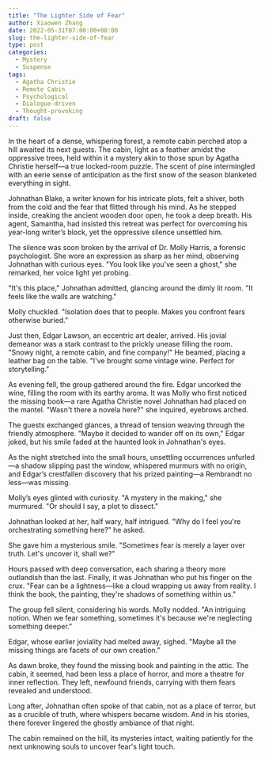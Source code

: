 ```yaml
---
title: "The Lighter Side of Fear"
author: Xiaowen Zhang
date: 2022-05-31T07:00:00+08:00
slug: the-lighter-side-of-fear
type: post
categories:
  - Mystery
  - Suspense
tags:
  - Agatha Christie
  - Remote Cabin
  - Psychological
  - Dialogue-driven
  - Thought-provoking
draft: false
---
```


In the heart of a dense, whispering forest, a remote cabin perched atop a hill awaited its next guests. The cabin, light as a feather amidst the oppressive trees, held within it a mystery akin to those spun by Agatha Christie herself—a true locked-room puzzle. The scent of pine intermingled with an eerie sense of anticipation as the first snow of the season blanketed everything in sight.

Johnathan Blake, a writer known for his intricate plots, felt a shiver, both from the cold and the fear that flitted through his mind. As he stepped inside, creaking the ancient wooden door open, he took a deep breath. His agent, Samantha, had insisted this retreat was perfect for overcoming his year-long writer’s block, yet the oppressive silence unsettled him.

The silence was soon broken by the arrival of Dr. Molly Harris, a forensic psychologist. She wore an expression as sharp as her mind, observing Johnathan with curious eyes. "You look like you've seen a ghost," she remarked, her voice light yet probing.

"It's this place," Johnathan admitted, glancing around the dimly lit room. "It feels like the walls are watching."

Molly chuckled. "Isolation does that to people. Makes you confront fears otherwise buried."

Just then, Edgar Lawson, an eccentric art dealer, arrived. His jovial demeanor was a stark contrast to the prickly unease filling the room. "Snowy night, a remote cabin, and fine company!" He beamed, placing a leather bag on the table. "I've brought some vintage wine. Perfect for storytelling."

As evening fell, the group gathered around the fire. Edgar uncorked the wine, filling the room with its earthy aroma. It was Molly who first noticed the missing book—a rare Agatha Christie novel Johnathan had placed on the mantel. "Wasn't there a novela here?" she inquired, eyebrows arched.

The guests exchanged glances, a thread of tension weaving through the friendly atmosphere. "Maybe it decided to wander off on its own," Edgar joked, but his smile faded at the haunted look in Johnathan's eyes.

As the night stretched into the small hours, unsettling occurrences unfurled—a shadow slipping past the window, whispered murmurs with no origin, and Edgar’s crestfallen discovery that his prized painting—a Rembrandt no less—was missing.

Molly’s eyes glinted with curiosity. "A mystery in the making," she murmured. "Or should I say, a plot to dissect."

Johnathan looked at her, half wary, half intrigued. "Why do I feel you're orchestrating something here?" he asked.

She gave him a mysterious smile. "Sometimes fear is merely a layer over truth. Let's uncover it, shall we?"

Hours passed with deep conversation, each sharing a theory more outlandish than the last. Finally, it was Johnathan who put his finger on the crux. "Fear can be a lightness—like a cloud wrapping us away from reality. I think the book, the painting, they're shadows of something within us."

The group fell silent, considering his words. Molly nodded. "An intriguing notion. When we fear something, sometimes it's because we're neglecting something deeper.”

Edgar, whose earlier joviality had melted away, sighed. "Maybe all the missing things are facets of our own creation."

As dawn broke, they found the missing book and painting in the attic. The cabin, it seemed, had been less a place of horror, and more a theatre for inner reflection. They left, newfound friends, carrying with them fears revealed and understood.

Long after, Johnathan often spoke of that cabin, not as a place of terror, but as a crucible of truth, where whispers became wisdom. And in his stories, there forever lingered the ghostly ambiance of that night.

The cabin remained on the hill, its mysteries intact, waiting patiently for the next unknowing souls to uncover fear's light touch.